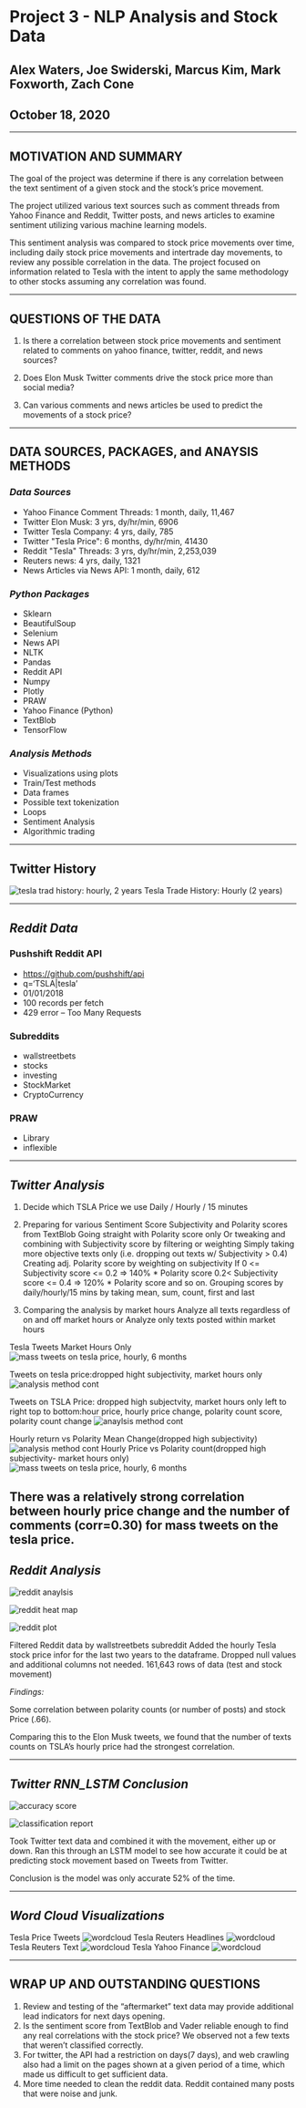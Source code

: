 # Project 3 - NLP Analysis and Stock Data
## Alex Waters, Joe Swiderski, Marcus Kim, Mark Foxworth, Zach Cone
## October 18, 2020

---

## MOTIVATION AND SUMMARY

The goal of the project was determine if there is any correlation between the text sentiment of a given stock and the stock’s price movement.  

The project utilized various text sources such as comment threads from Yahoo Finance and Reddit, Twitter posts, and news articles to examine sentiment utilizing various machine learning models.  

This sentiment analysis was compared to stock price movements over time, including daily stock price movements and intertrade day movements, to review any possible correlation in the data. 
 The project focused on information related to Tesla with the intent to apply the same methodology to other stocks assuming any correlation was found.   

---
## QUESTIONS OF THE DATA

 1.  Is there a correlation between stock price movements and sentiment related to comments on yahoo finance, twitter, reddit, and news sources?
 
 2. Does Elon Musk Twitter comments drive the stock price more than social media?

 3. Can various comments and news articles be used to predict the movements of a stock price?
---
## DATA SOURCES, PACKAGES, and ANAYSIS METHODS

### *Data Sources*

- Yahoo Finance Comment Threads:  1 month, daily, 11,467
- Twitter Elon Musk: 3 yrs, dy/hr/min, 6906
- Twitter Tesla Company:  4 yrs, daily, 785
- Twitter "Tesla Price": 6 months, dy/hr/min, 41430
- Reddit "Tesla" Threads:  3 yrs, dy/hr/min, 2,253,039
 - Reuters news:  4 yrs, daily, 1321
 - News Articles via News API: 1 month, daily, 612

### *Python Packages*

- Sklearn
- BeautifulSoup
- Selenium
- News API
- NLTK
- Pandas
- Reddit API
- Numpy
- Plotly
- PRAW
- Yahoo Finance (Python)
- TextBlob
- TensorFlow

### *Analysis Methods*

- Visualizations using plots
- Train/Test methods
- Data frames
- Possible text tokenization
- Loops
- Sentiment Analysis
- Algorithmic trading

---
## Twitter History
![tesla trad history: hourly, 2 years](Images/Hourly_Stock_History.PNG)
Tesla Trade History: Hourly (2 years)

---

## *Reddit Data*

### Pushshift Reddit API
- https://github.com/pushshift/api
- q=‘TSLA|tesla’
- 01/01/2018
- 100 records per fetch
- 429 error – Too Many Requests

### Subreddits
- wallstreetbets
- stocks
- investing
- StockMarket
- CryptoCurrency

### PRAW
- Library
- inflexible
---
## *Twitter Analysis*

1. Decide which TSLA Price we use Daily / Hourly / 15 minutes

2. Preparing for various Sentiment Score Subjectivity and Polarity scores from TextBlob Going straight with Polarity score only Or tweaking and combining with Subjectivity score by filtering or weighting Simply taking more objective texts only (i.e. dropping out texts w/ Subjectivity > 0.4) Creating adj. Polarity score by weighting on subjectivity If  0 <= Subjectivity score <= 0.2  ⇒ 140% * Polarity score 0.2< Subjectivity score <= 0.4  ⇒ 120% * Polarity score and so on. Grouping scores by daily/hourly/15 mins by taking mean, sum, count, first and last
 
3.  Comparing the analysis by market hours
Analyze all texts regardless of on and off market hours or
Analyze only texts posted within market hours 

Tesla Tweets Market Hours Only
![mass tweets on tesla price, hourly, 6 months](Images/heatmap_tweets_TSLA_price_dropHighSubjectivity_market_hours_only.png)

Tweets on tesla price:dropped hight subjectivity, market hours only
![analysis method cont](Images/plot_tweets_TSLA_price_dropHightSubjectivity_all_hours.png)

Tweets on TSLA Price: dropped high subjectvity, market hours only left to right top to bottom:hour price, hourly price change, polarity count score, polarity count change
![anaylsis method cont](Images/plot2_tweets_TSLA_price_dropHightSubjectivity_market_hours_only.png)

Hourly return vs Polarity Mean Change(dropped high subjectivity)
![analysis method cont](plot_ElonMusk_dropHighSubjectivity_market_hours_only_return_vs_mean_change.png
)
Hourly Price vs Polarity count(dropped high subjectivity- market hours only)
![mass tweets on tesla price, hourly, 6 months](Images/plot_TeslaPrice_dropHighSubjectivity_market_hours_only_price_vs_count.png)

There was a relatively strong correlation between hourly price change and the number of comments (corr=0.30) for mass tweets on the tesla price. 
---
## *Reddit Analysis*

![reddit anaylsis](Images/Reddit_Heat_Map.PNG)

![reddit heat map](Images/heatmap_Reddit_dropHighSubjectivity_market_hours.png)

![reddit plot](Images/plot_Reddit_dropHighSubjectivity_market_hours_only_price_vs_count.png)

Filtered Reddit data by wallstreetbets subreddit
Added the hourly Tesla stock price infor for the last two years to the dataframe.
Dropped null values and additional columns not needed. 
161,643 rows of data (test and stock movement)

*Findings:*

Some correlation between polarity counts (or number of posts) and stock Price (.66). 

Comparing this to the Elon Musk tweets, we found that the number of texts counts on TSLA’s hourly price had the strongest correlation. 

---

## *Twitter RNN_LSTM Conclusion*

![accuracy score](Images/LTSM_Accuracy_Score.PNG)

![classification report](Images/LTSM_Classification_Report.PNG)

Took Twitter text data and combined it with the movement, either up or down. 
Ran this through an LSTM model to see how accurate it could be at predicting stock movement based on Tweets from Twitter. 

Conclusion is the model was only accurate 52% of the time.

---

## *Word Cloud Visualizations*

Tesla Price Tweets
![wordcloud](Images/tesla_price_tweets_wordcloud.png)
Tesla Reuters Headlines
![wordcloud](Images/tesla_reuters_headline_wordcloud.png)
Tesla Reuters Text
![wordcloud](Images/tesla_reuters_text_wordcloud.png)
Tesla Yahoo Finance
![wordcloud](Images/yahoo_finance_wordcloud.png)

---

## **WRAP UP AND OUTSTANDING QUESTIONS**

1. Review and testing of the “aftermarket” text data may provide additional lead indicators for next days opening.  
2. Is the sentiment score from TextBlob and Vader reliable enough to find any real correlations with the stock price? We observed not a few texts that weren’t classified correctly. 
3. For twitter, the API had a restriction on days(7 days), and web crawling also had a limit on the pages shown at a given period of a time, which made us difficult to get sufficient data. 
4. More time needed to clean the reddit data.  Reddit contained many posts that were noise and junk.

